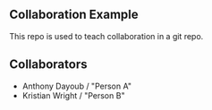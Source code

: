 
## Collaboration Example

This repo is used to teach collaboration in a git repo.


## Collaborators

- Anthony Dayoub / "Person A"
- Kristian Wright / "Person B"
